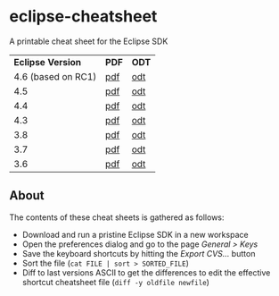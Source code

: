 eclipse-cheatsheet
==================

A printable cheat sheet for the Eclipse SDK

<table>
  <tr>
    <td><b>Eclipse Version</b></td>
    <td><b>PDF</b></td>
    <td><b>ODT</b></td>
  </tr>
  <tr>
    <td>4.6 (based on RC1)</td>
    <td><a href="https://github.com/pellaton/eclipse-cheatsheet/raw/master/eclipse4.6/eclipse-shortcuts-4.6.0.pdf">pdf</a></td>
    <td><a href="https://github.com/pellaton/eclipse-cheatsheet/raw/master/eclipse4.6/eclipse-shortcuts-4.6.0.odt">odt</a></td>
  </tr>
  <tr>
    <td>4.5</td>
    <td><a href="https://github.com/pellaton/eclipse-cheatsheet/raw/master/eclipse4.5/eclipse-shortcuts-4.5.0.pdf">pdf</a></td>
    <td><a href="https://github.com/pellaton/eclipse-cheatsheet/raw/master/eclipse4.5/eclipse-shortcuts-4.5.0.odt">odt</a></td>
  </tr>
  <tr>
    <td>4.4</td>
    <td><a href="https://github.com/pellaton/eclipse-cheatsheet/raw/master/eclipse4.4/eclipse-shortcuts-4.4.0.pdf">pdf</a></td>
    <td><a href="https://github.com/pellaton/eclipse-cheatsheet/raw/master/eclipse4.4/eclipse-shortcuts-4.4.0.odt">odt</a></td>
  </tr>
  <tr>
    <td>4.3</td>
    <td><a href="https://github.com/pellaton/eclipse-cheatsheet/raw/master/eclipse4.3/eclipse-shortcuts-4.3.0.pdf">pdf</a></td>
    <td><a href="https://github.com/pellaton/eclipse-cheatsheet/raw/master/eclipse4.3/eclipse-shortcuts-4.3.0.odt">odt</a></td>
  </tr>
  <tr>
    <td>3.8</td>
    <td><a href="https://github.com/pellaton/eclipse-cheatsheet/raw/master/eclipse3.8/eclipse-shortcuts-3.8.0.pdf">pdf</a></td>
    <td><a href="https://github.com/pellaton/eclipse-cheatsheet/raw/master/eclipse3.8/eclipse-shortcuts-3.8.0.odt">odt</a></td>
  </tr>
  <tr>
    <td>3.7</td>
    <td><a href="https://github.com/pellaton/eclipse-cheatsheet/raw/master/eclipse3.7/eclipse-shortcuts-3.7.0.pdf">pdf</a></td>
    <td><a href="https://github.com/pellaton/eclipse-cheatsheet/raw/master/eclipse3.7/eclipse-shortcuts-3.7.0.odt">odt</a></td>
  <tr>
  <tr>
    <td>3.6</td>
    <td><a href="https://github.com/pellaton/eclipse-cheatsheet/raw/master/eclipse3.6/eclipse-shortcuts-3.6.2.pdf">pdf</a></td>
    <td><a href="https://github.com/pellaton/eclipse-cheatsheet/raw/master/eclipse3.6/eclipse-shortcuts-3.6.2.odt">odt</a></td>
  </tr>
</table>

## About
The contents of these cheat sheets is gathered as follows:
- Download and run a pristine Eclipse SDK in a new workspace
- Open the preferences dialog and go to the page <i>General > Keys</i>
- Save the keyboard shortcuts by hitting the <i>Export CVS...</i> button
- Sort the file (`cat FILE | sort > SORTED_FILE`)
- Diff to last versions ASCII to get the differences to edit the effective shortcut cheatsheet file (`diff -y oldfile newfile`)

